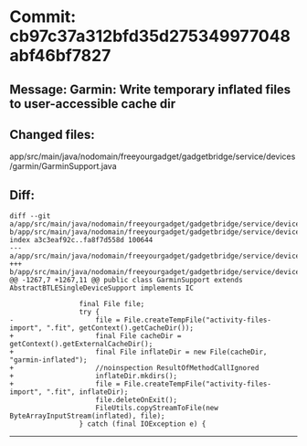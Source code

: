 # Commit: cb97c37a312bfd35d275349977048abf46bf7827
## Message: Garmin: Write temporary inflated files to user-accessible cache dir
## Changed files:
app/src/main/java/nodomain/freeyourgadget/gadgetbridge/service/devices/garmin/GarminSupport.java

## Diff:
```
diff --git a/app/src/main/java/nodomain/freeyourgadget/gadgetbridge/service/devices/garmin/GarminSupport.java b/app/src/main/java/nodomain/freeyourgadget/gadgetbridge/service/devices/garmin/GarminSupport.java
index a3c3eaf92c..fa8f7d558d 100644
--- a/app/src/main/java/nodomain/freeyourgadget/gadgetbridge/service/devices/garmin/GarminSupport.java
+++ b/app/src/main/java/nodomain/freeyourgadget/gadgetbridge/service/devices/garmin/GarminSupport.java
@@ -1267,7 +1267,11 @@ public class GarminSupport extends AbstractBTLESingleDeviceSupport implements IC
 
                 final File file;
                 try {
-                    file = File.createTempFile("activity-files-import", ".fit", getContext().getCacheDir());
+                    final File cacheDir = getContext().getExternalCacheDir();
+                    final File inflateDir = new File(cacheDir, "garmin-inflated");
+                    //noinspection ResultOfMethodCallIgnored
+                    inflateDir.mkdirs();
+                    file = File.createTempFile("activity-files-import", ".fit", inflateDir);
                     file.deleteOnExit();
                     FileUtils.copyStreamToFile(new ByteArrayInputStream(inflated), file);
                 } catch (final IOException e) {
```
-----------------------------------
